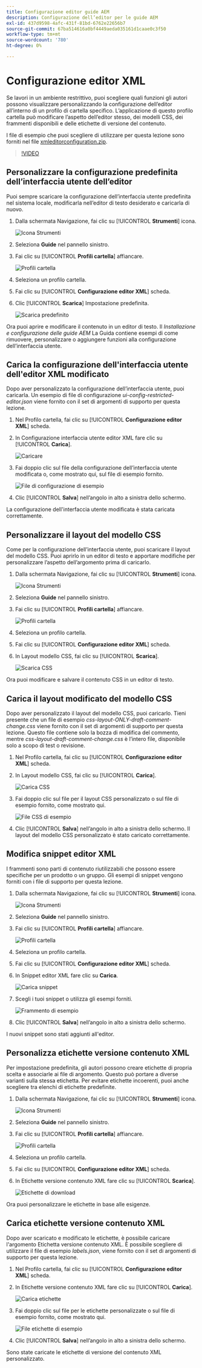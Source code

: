 ```yaml
---
title: Configurazione editor guide AEM
description: Configurazione dell’editor per le guide AEM
exl-id: 437d9598-4afc-431f-81bd-6762e22656b7
source-git-commit: 67ba514616a0bf4449aeda035161d1caae0c3f50
workflow-type: tm+mt
source-wordcount: '780'
ht-degree: 0%

---
```


# Configurazione editor XML

Se lavori in un ambiente restrittivo, puoi scegliere quali funzioni gli autori possono visualizzare personalizzando la configurazione dell’editor all’interno di un profilo di cartella specifico. L’applicazione di questo profilo cartella può modificare l’aspetto dell’editor stesso, dei modelli CSS, dei frammenti disponibili e delle etichette di versione del contenuto.

I file di esempio che puoi scegliere di utilizzare per questa lezione sono forniti nel file [xmleditorconfiguration.zip](assets/xmleditorconfiguration.zip).

>[!VIDEO](https://video.tv.adobe.com/v/342762?quality=12&learn=on)

## Personalizzare la configurazione predefinita dell’interfaccia utente dell’editor

Puoi sempre scaricare la configurazione dell’interfaccia utente predefinita nel sistema locale, modificarla nell’editor di testo desiderato e caricarla di nuovo.

1. Dalla schermata Navigazione, fai clic su [!UICONTROL **Strumenti**] icona.

   ![Icona Strumenti](images/reuse/tools-icon.png)

1. Seleziona **Guide** nel pannello sinistro.

1. Fai clic su [!UICONTROL **Profili cartella**] affiancare.

   ![Profili cartella](images/reuse/folder-profiles-tile.png)

1. Seleziona un profilo cartella.

1. Fai clic su [!UICONTROL **Configurazione editor XML**] scheda.

1. Clic [!UICONTROL **Scarica**] Impostazione predefinita.

   ![Scarica predefinito](images/lesson-4/download-default.png)

Ora puoi aprire e modificare il contenuto in un editor di testo. Il _Installazione e configurazione delle guide AEM_ La Guida contiene esempi di come rimuovere, personalizzare o aggiungere funzioni alla configurazione dell’interfaccia utente.

## Carica la configurazione dell&#39;interfaccia utente dell&#39;editor XML modificato

Dopo aver personalizzato la configurazione dell’interfaccia utente, puoi caricarla. Un esempio di file di configurazione _ui-config-restricted-editor.json_ viene fornito con il set di argomenti di supporto per questa lezione.

1. Nel Profilo cartella, fai clic su [!UICONTROL **Configurazione editor XML**] scheda.

1. In Configurazione interfaccia utente editor XML fare clic su [!UICONTROL **Carica**].

   ![Caricare](images/lesson-4/upload.png)

1. Fai doppio clic sul file della configurazione dell’interfaccia utente modificata o, come mostrato qui, sul file di esempio fornito.

   ![File di configurazione di esempio](images/lesson-4/sample-config-file.png)

1. Clic [!UICONTROL **Salva**] nell’angolo in alto a sinistra dello schermo.

La configurazione dell&#39;interfaccia utente modificata è stata caricata correttamente.

## Personalizzare il layout del modello CSS

Come per la configurazione dell’interfaccia utente, puoi scaricare il layout del modello CSS. Puoi aprirlo in un editor di testo e apportare modifiche per personalizzare l’aspetto dell’argomento prima di caricarlo.

1. Dalla schermata Navigazione, fai clic su [!UICONTROL **Strumenti**] icona.

   ![Icona Strumenti](images/reuse/tools-icon.png)

1. Seleziona **Guide** nel pannello sinistro.

1. Fai clic su [!UICONTROL **Profili cartella**] affiancare.

   ![Profili cartella](images/reuse/folder-profiles-tile.png)

1. Seleziona un profilo cartella.

1. Fai clic su [!UICONTROL **Configurazione editor XML**] scheda.

1. In Layout modello CSS, fai clic su [!UICONTROL **Scarica**].

   ![Scarica CSS](images/lesson-4/download-css.png)

Ora puoi modificare e salvare il contenuto CSS in un editor di testo.

## Carica il layout modificato del modello CSS

Dopo aver personalizzato il layout del modello CSS, puoi caricarlo. Tieni presente che un file di esempio _css-layout-ONLY-draft-comment-change.css_ viene fornito con il set di argomenti di supporto per questa lezione. Questo file contiene solo la bozza di modifica del commento, mentre _css-layout-draft-comment-change.css_ è l’intero file, disponibile solo a scopo di test o revisione.

1. Nel Profilo cartella, fai clic su [!UICONTROL **Configurazione editor XML**] scheda.

1. In Layout modello CSS, fai clic su [!UICONTROL **Carica**].

   ![Carica CSS](images/lesson-4/upload-css.png)

1. Fai doppio clic sul file per il layout CSS personalizzato o sul file di esempio fornito, come mostrato qui.

   ![File CSS di esempio](images/lesson-4/sample-css-file.png)

1. Clic [!UICONTROL **Salva**] nell’angolo in alto a sinistra dello schermo.
Il layout del modello CSS personalizzato è stato caricato correttamente.

## Modifica snippet editor XML

I frammenti sono parti di contenuto riutilizzabili che possono essere specifiche per un prodotto o un gruppo. Gli esempi di snippet vengono forniti con i file di supporto per questa lezione.

1. Dalla schermata Navigazione, fai clic su [!UICONTROL **Strumenti**] icona.

   ![Icona Strumenti](images/reuse/tools-icon.png)

1. Seleziona **Guide** nel pannello sinistro.

1. Fai clic su [!UICONTROL **Profili cartella**] affiancare.

   ![Profili cartella](images/reuse/folder-profiles-tile.png)

1. Seleziona un profilo cartella.

1. Fai clic su [!UICONTROL **Configurazione editor XML**] scheda.

1. In Snippet editor XML fare clic su **Carica**.

   ![Carica snippet](images/lesson-4/upload-snippets.png)

1. Scegli i tuoi snippet o utilizza gli esempi forniti.

   ![Frammento di esempio](images/lesson-4/sample-snippet.png)

1. Clic [!UICONTROL **Salva**] nell’angolo in alto a sinistra dello schermo.

I nuovi snippet sono stati aggiunti all&#39;editor.

## Personalizza etichette versione contenuto XML

Per impostazione predefinita, gli autori possono creare etichette di propria scelta e associarle ai file di argomento. Questo può portare a diverse varianti sulla stessa etichetta. Per evitare etichette incoerenti, puoi anche scegliere tra elenchi di etichette predefinite.

1. Dalla schermata Navigazione, fai clic su [!UICONTROL **Strumenti**] icona.

   ![Icona Strumenti](images/reuse/tools-icon.png)

1. Seleziona **Guide** nel pannello sinistro.

1. Fai clic su [!UICONTROL **Profili cartella**] affiancare.

   ![Profili cartella](images/reuse/folder-profiles-tile.png)

1. Seleziona un profilo cartella.

1. Fai clic su [!UICONTROL **Configurazione editor XML**] scheda.

1. In Etichette versione contenuto XML fare clic su [!UICONTROL **Scarica**].

   ![Etichette di download](images/lesson-4/download-labels.png)

Ora puoi personalizzare le etichette in base alle esigenze.

## Carica etichette versione contenuto XML

Dopo aver scaricato e modificato le etichette, è possibile caricare l&#39;argomento Etichetta versione contenuto XML. È possibile scegliere di utilizzare il file di esempio _labels.json_, viene fornito con il set di argomenti di supporto per questa lezione.

1. Nel Profilo cartella, fai clic su [!UICONTROL **Configurazione editor XML**] scheda.

1. In Etichette versione contenuto XML fare clic su [!UICONTROL **Carica**].

   ![Carica etichette](images/lesson-4/upload-labels.png)

1. Fai doppio clic sul file per le etichette personalizzate o sul file di esempio fornito, come mostrato qui.

   ![File etichette di esempio](images/lesson-4/sample-labels-file.png)

1. Clic [!UICONTROL **Salva**] nell’angolo in alto a sinistra dello schermo.

Sono state caricate le etichette di versione del contenuto XML personalizzato.
